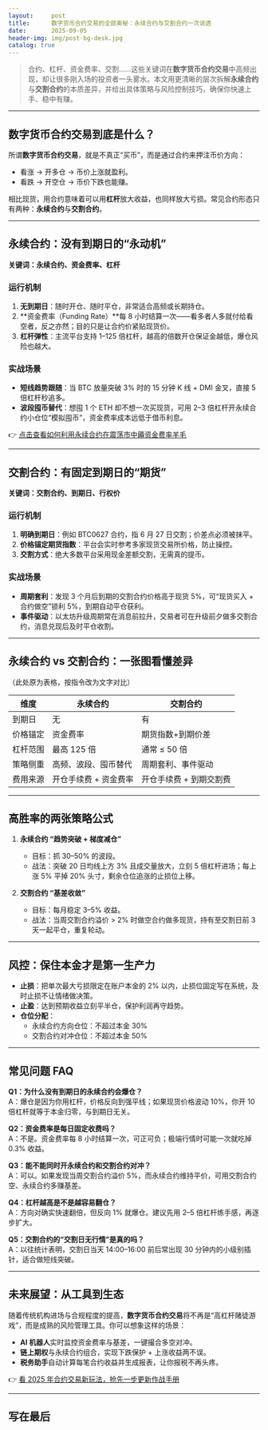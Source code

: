 ```yaml
---
layout:     post
title:      数字货币合约交易的全部奥秘：永续合约与交割合约一次说透
date:       2025-09-05
header-img: img/post-bg-desk.jpg
catalog: true
---
```


> 合约、杠杆、资金费率、交割……这些关键词在**数字货币合约交易**中高频出现，却让很多刚入场的投资者一头雾水。本文用更清晰的层次拆解**永续合约**与**交割合约**的本质差异，并给出具体策略与风险控制技巧，确保你快速上手、稳中有赚。

---

## 数字货币合约交易到底是什么？
所谓**数字货币合约交易**，就是不真正“买币”，而是通过合约来押注币价方向：  
- 看涨 → 开多仓 → 币价上涨就盈利。  
- 看跌 → 开空仓 → 币价下跌也能赚。  

相比现货，用合约意味着可以用**杠杆**放大收益，也同样放大亏损。常见合约形态只有两种：**永续合约**与**交割合约**。

---

## 永续合约：没有到期日的“永动机”
**关键词：永续合约、资金费率、杠杆**

### 运行机制
1. **无到期日**：随时开仓、随时平仓，非常适合高频或长期持仓。  
2. **资金费率（Funding Rate）**每 8 小时结算一次——看多者人多就付给看空者，反之亦然；目的只是让合约价紧贴现货价。  
3. **杠杆弹性**：主流平台支持 1–125 倍杠杆，越高的倍数开仓保证金越低，爆仓风险也越大。  

### 实战场景
- **短线趋势跟随**：当 BTC 放量突破 3% 时的 15 分钟 K 线 + DMI 金叉，直接 5 倍杠杆秒追多。  
- **波段囤币替代**：想囤 1 个 ETH 却不想一次买现货，可用 2–3 倍杠杆开永续合约小仓位“模拟囤币”，资金费率成本远低于借币利息。

👉 [点击查看如何利用永续合约在震荡市中薅资金费率羊毛](https://okxdog.com/)

---

## 交割合约：有固定到期日的“期货”
**关键词：交割合约、到期日、行权价**

### 运行机制
1. **明确到期日**：例如 BTC0627 合约，指 6 月 27 日交割；价差点必须被抹平。  
2. **价格锚定期货指数**：平台会实时参考多家现货交易所价格，防止操控。  
3. **交割方式**：绝大多数平台采用现金差额交割，无需真的提币。  

### 实战场景
- **周期套利**：发现 3 个月后到期的交割合约价格高于现货 5%，可“现货买入 + 合约做空”锁利 5%，到期自动平仓获利。  
- **事件驱动**：以太坊升级周期常在消息前拉升，交易者可在升级前夕做多交割合约，消息兑现后及时平仓收割。

---

## 永续合约 vs 交割合约：一张图看懂差异
（此处原为表格，按指令改为文字对比）

| 维度 | 永续合约 | 交割合约 |
|---|---|---|
| 到期日 | 无 | 有 |
| 价格锚定 | 资金费率 | 期货指数+到期价差 |
| 杠杆范围 | 最高 125 倍 | 通常 ≤ 50 倍 |
| 策略侧重 | 高频、波段、囤币替代 | 周期套利、事件驱动 |
| 费用来源 | 开仓手续费 + 资金费率 | 开仓手续费 + 到期交割费 |

---

## 高胜率的两张策略公式
1. **永续合约 “趋势突破 + 梯度减仓”**  
   - 目标：抓 30–50% 的波段。  
   - 战法：突破 20 日均线上方 3% 且成交量放大，立刻 5 倍杠杆进场；每上涨 5% 平掉 20% 头寸，剩余仓位追涨的止损位上移。  

2. **交割合约 “基差收敛”**  
   - 目标：每月稳定 3–5% 收益。  
   - 战法：当周交割合约溢价 > 2% 时做空合约做多现货，持有至交割日前 3 天一起平仓，重复轮动。  

---

## 风控：保住本金才是第一生产力
- **止损**：把单次最大亏损限定在账户本金的 2% 以内，止损位固定写在系统，及时止损不让情绪做决策。  
- **止盈**：达到预期收益立刻平半仓，保护利润再守趋势。  
- **仓位分配**：  
  - 永续合约方向仓位：不超过本金 30%  
  - 交割合约对冲仓位：不超过本金 50%  

---

## 常见问题 FAQ

**Q1：为什么没有到期日的永续合约会爆仓？**  
A：爆仓是因为你用杠杆，价格反向到强平线；如果现货价格波动 10%，你开 10 倍杠杆就等于本金归零，与到期日无关。  

**Q2：资金费率是每日固定收费吗？**  
A：不是。资金费率每 8 小时结算一次，可正可负；极端行情时可能一次就吃掉 0.3% 收益。  

**Q3：能不能同时开永续合约和交割合约对冲？**  
A：可以。如果发现当周交割合约溢价 5%，而永续合约维持平价，可用交割合约空、永续合约多赚基差。  

**Q4：杠杆越高是不是越容易翻仓？**  
A：方向对确实快速翻倍，但反向 1% 就爆仓。建议先用 2–5 倍杠杆练手感，再逐步扩大。  

**Q5：交割合约的“交割日无行情”是真的吗？**  
A：以往统计表明，交割日当天 14:00–16:00 前后常出现 30 分钟内的小级别插针，适合做短线突破。  

---

## 未来展望：从工具到生态
随着传统机构进场与合规程度的提高，**数字货币合约交易**将不再是“高杠杆赌徒游戏”，而是成熟的风险管理工具。你可以想象这样的场景：

- **AI 机器人**实时监控资金费率与基差，一键撮合多空对冲。  
- **链上期权**与永续合约组合，实现下跌保护 + 上涨收益两不误。  
- **税务助手**自动计算每笔合约收益并生成报表，让你报税不再头疼。  

👉 [看 2025 年合约交易新玩法，抢先一步更新作战手册](https://okxdog.com/)

---

## 写在最后